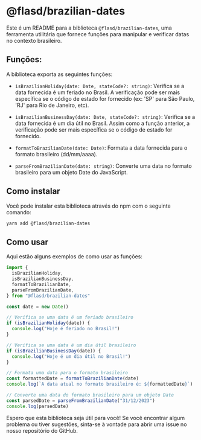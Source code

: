 # @flasd/brazilian-dates

Este é um README para a biblioteca `@flasd/brazilian-dates`, uma ferramenta utilitária que fornece funções para manipular e verificar datas no contexto brasileiro.

## Funções:

A biblioteca exporta as seguintes funções:

- `isBrazilianHoliday(date: Date, stateCode?: string)`: Verifica se a data fornecida é um feriado no Brasil. A verificação pode ser mais específica se o código de estado for fornecido (ex: 'SP' para São Paulo, 'RJ' para Rio de Janeiro, etc).
- `isBrazilianBusinessDay(date: Date, stateCode?: string)`: Verifica se a data fornecida é um dia útil no Brasil. Assim como a função anterior, a verificação pode ser mais específica se o código de estado for fornecido.
- `formatToBrazilianDate(date: Date)`: Formata a data fornecida para o formato brasileiro (dd/mm/aaaa).

- `parseFromBrazilianDate(date: string)`: Converte uma data no formato brasileiro para um objeto Date do JavaScript.

## Como instalar

Você pode instalar esta biblioteca através do npm com o seguinte comando:

```bash
yarn add @flasd/brazilian-dates
```

## Como usar

Aqui estão alguns exemplos de como usar as funções:

```javascript
import {
  isBrazilianHoliday,
  isBrazilianBusinessDay,
  formatToBrazilianDate,
  parseFromBrazilianDate,
} from "@flasd/brazilian-dates"

const date = new Date()

// Verifica se uma data é um feriado brasileiro
if (isBrazilianHoliday(date)) {
  console.log("Hoje é feriado no Brasil!")
}

// Verifica se uma data é um dia útil brasileiro
if (isBrazilianBusinessDay(date)) {
  console.log("Hoje é um dia útil no Brasil!")
}

// Formata uma data para o formato brasileiro
const formattedDate = formatToBrazilianDate(date)
console.log(`A data atual no formato brasileiro é: ${formattedDate}`)

// Converte uma data do formato brasileiro para um objeto Date
const parsedDate = parseFromBrazilianDate("31/12/2023")
console.log(parsedDate)
```

Espero que esta biblioteca seja útil para você! Se você encontrar algum problema ou tiver sugestões, sinta-se à vontade para abrir uma issue no nosso repositório do GitHub.
